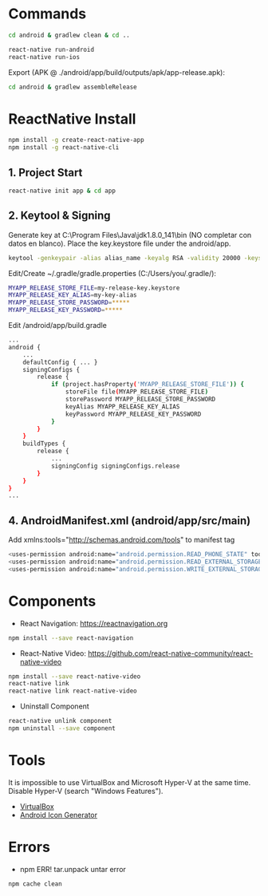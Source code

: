 # Commands
```sh
cd android & gradlew clean & cd ..
```
```sh
react-native run-android
react-native run-ios
```
Export (APK @ ./android/app/build/outputs/apk/app-release.apk):
```sh
cd android & gradlew assembleRelease
```

# ReactNative Install
```sh
npm install -g create-react-native-app
npm install -g react-native-cli
```

## 1. Project Start
```sh
react-native init app & cd app
```

## 2. Keytool & Signing
Generate key at C:\Program Files\Java\jdk1.8.0_141\bin (NO completar con datos en blanco). Place the key.keystore file under the android/app.
```sh
keytool -genkeypair -alias alias_name -keyalg RSA -validity 20000 -keystore H:\project\key.keystore
```
Edit/Create ~/.gradle/gradle.properties (C:/Users/you/.gradle/):
```sh
MYAPP_RELEASE_STORE_FILE=my-release-key.keystore
MYAPP_RELEASE_KEY_ALIAS=my-key-alias
MYAPP_RELEASE_STORE_PASSWORD=*****
MYAPP_RELEASE_KEY_PASSWORD=*****
```
Edit /android/app/build.gradle
```sh
...
android {
    ...
    defaultConfig { ... }
    signingConfigs {
        release {
            if (project.hasProperty('MYAPP_RELEASE_STORE_FILE')) {
                storeFile file(MYAPP_RELEASE_STORE_FILE)
                storePassword MYAPP_RELEASE_STORE_PASSWORD
                keyAlias MYAPP_RELEASE_KEY_ALIAS
                keyPassword MYAPP_RELEASE_KEY_PASSWORD
            }
        }
    }
    buildTypes {
        release {
            ...
            signingConfig signingConfigs.release
        }
    }
}
...
```

## 4. AndroidManifest.xml (android/app/src/main)
Add xmlns:tools="http://schemas.android.com/tools" to manifest tag
```sh
<uses-permission android:name="android.permission.READ_PHONE_STATE" tools:node="remove" />
<uses-permission android:name="android.permission.READ_EXTERNAL_STORAGE" tools:node="remove" />
<uses-permission android:name="android.permission.WRITE_EXTERNAL_STORAGE" tools:node="remove" />
```


# Components
- React Navigation: <a href="https://reactnavigation.org">https://reactnavigation.org</a>
```sh
npm install --save react-navigation
```

- React-Native Video: <a href="https://github.com/react-native-community/react-native-video">https://github.com/react-native-community/react-native-video</a>
```sh
npm install --save react-native-video
react-native link
react-native link react-native-video
```

- Uninstall Component
```sh
react-native unlink component
npm uninstall --save component
```

# Tools
It is impossible to use VirtualBox and Microsoft Hyper-V at the same time. Disable Hyper-V (search "Windows Features").
- <a href="https://www.virtualbox.org/">VirtualBox</a>
- <a href="http://romannurik.github.io/AndroidAssetStudio/">Android Icon Generator</a>


# Errors
- npm ERR! tar.unpack untar error
```sh
npm cache clean
```
